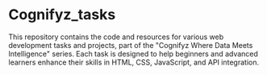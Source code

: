 # Cognifyz_tasks
This repository contains the code and resources for various web development tasks and projects, part of the "Cognifyz Where Data Meets Intelligence" series. Each task is designed to help beginners and advanced learners enhance their skills in HTML, CSS, JavaScript, and API integration.
